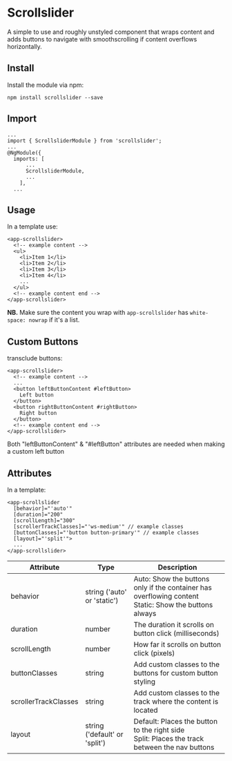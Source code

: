 # Scrollslider
A simple to use and roughly unstyled component that wraps content and adds buttons to navigate with smoothscrolling if content overflows horizontally.


## Install
Install the module via npm:
```
npm install scrollslider --save
```

## Import
```
...
import { ScrollsliderModule } from 'scrollslider';
...
@NgModule({
  imports: [
      ...
      ScrollsliderModule,
      ...
    ],
  ...
```

## Usage
In a template use:

```
<app-scrollslider>
  <!-- example content -->
  <ul>
    <li>Item 1</li>
    <li>Item 2</li>
    <li>Item 3</li>
    <li>Item 4</li>
    ...
  </ul>
  <!-- example content end -->
</app-scrollslider>
```

**NB.**
Make sure the content you wrap with `app-scrollslider` has `white-space: nowrap` if it's a list.

## Custom Buttons
transclude buttons:

```
<app-scrollslider>
  <!-- example content -->
  ...
  <button leftButtonContent #leftButton>
    Left button
  </button>
  <button rightButtonContent #rightButton>
    Right button
  </button>
  <!-- example content end -->
</app-scrollslider>
```

Both "leftButtonContent" & "#leftButton" attributes are needed when making a custom left button


## Attributes
In a template:

```
<app-scrollslider
  [behavior]="'auto'"
  [duration]="200"
  [scrollLength]="300"
  [scrollerTrackClasses]="'ws-medium'" // example classes
  [buttonClasses]="'button button-primary'" // example classes
  [layout]="'split'">
  ...
</app-scrollslider>
```

| Attribute     | Type                       | Description                                                                                          |
|---------------|----------------------------|------------------------------------------------------------------------------------------------------|
| behavior      | string ('auto' or 'static') | Auto: Show the buttons only if the container has overflowing content<br />Static: Show the buttons always |
| duration      | number                     | The duration it scrolls on button click (milliseconds)                                               |
| scrollLength  | number                     | How far it scrolls on button click (pixels)                                                          |
| buttonClasses | string                     | Add custom classes to the buttons for custom button styling |
| scrollerTrackClasses | string                     | Add custom classes to the track where the content is located |
| layout | string ('default' or 'split') | Default: Places the button to the right side<br>Split: Places the track between the nav buttons |
